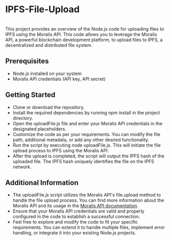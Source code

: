 # IPFS-File-Upload
</br>
This project provides an overview of the Node.js code for uploading files to IPFS using the Moralis API. This code allows you to leverage the Moralis API, a powerful blockchain development platform, to upload files to IPFS, a decentralized and distributed file system.

## Prerequisites

- Node.js installed on your system
- Moralis API credentials (API key, API secret)

## Getting Started

- Clone or download the repository.
- Install the required dependencies by running npm install in the project directory.
- Open the uploadFile.js file and enter your Moralis API credentials in the designated placeholders.
- Customize the code as per your requirements. You can modify the file path, additional metadata, or add any other desired functionality.
- Run the script by executing node uploadFile.js. This will initiate the file upload process to IPFS using the Moralis API.
- After the upload is completed, the script will output the IPFS hash of the uploaded file. The IPFS hash uniquely identifies the file on the IPFS network.

## Additional Information

- The uploadFile.js script utilizes the Moralis API's file.upload method to handle the file upload process. You can find more information about the Moralis API and its usage in the [Moralis API documentation](https://docs.moralis.io/).
- Ensure that your Moralis API credentials are valid and properly configured in the code to establish a successful connection.
- Feel free to explore and modify the code to fit your specific requirements. You can extend it to handle multiple files, implement error handling, or integrate it into your existing Node.js projects.
   

